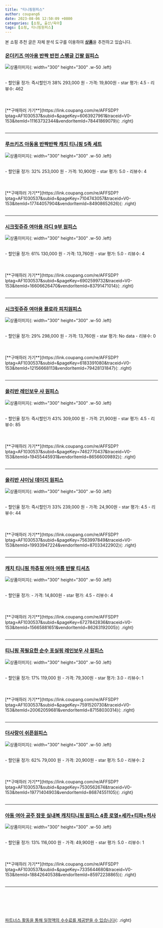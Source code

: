```yaml
---
title: "티니핑원피스"
author: coupang6
date: 2023-08-06 12:50:09 +0800
categories: [쇼핑, 출산/육아]
tags: [쇼핑, 티니핑원피스]
---
```


본 쇼핑 추천 글은 자체 분석 도구를 이용하여 [**상품**](https://link.coupang.com/a/bao1ui)을 추천하고 있습니다.

### [온더키즈 여아용 반짝 반전 스팽글 긴팔 원피스](https://link.coupang.com/re/AFFSDP?lptag=AF1030537&subid=&pageKey=6063927961&traceid=V0-153&itemId=11163732344&vendorItemId=78441869079)

![상품이미지](https://thumbnail6.coupangcdn.com/thumbnails/remote/230x230ex/image/rs_quotation_api/kmm6m6kk/8c3cd2c95fe945fab14cc0eefdb8a555.jpg){: width="300" height="300" .w-50 .left}


<br>
- 할인율 정가: 즉시할인가 38%  293,000   원
- 가격: 19,800원
- star 평가: 4.5
- 리뷰수: 462
<br>
<br>
<br>
<br>
[**구매하러 가기**](https://link.coupang.com/re/AFFSDP?lptag=AF1030537&subid=&pageKey=6063927961&traceid=V0-153&itemId=11163732344&vendorItemId=78441869079){: .right}
<br>
<br>

---

### [루쓰키즈 아동용 반짝반짝 캐치 티니핑 5족 세트](https://link.coupang.com/re/AFFSDP?lptag=AF1030537&subid=&pageKey=7104743057&traceid=V0-153&itemId=17744057904&vendorItemId=84908652626)

![상품이미지](https://thumbnail7.coupangcdn.com/thumbnails/remote/230x230ex/image/retail/images/567333083844820-a55da0a9-1d82-4f29-befa-b0d875629317.jpg){: width="300" height="300" .w-50 .left}


<br>
- 할인율 정가: 32%  253,000   원
- 가격: 10,900원
- star 평가: 5.0
- 리뷰수: 4
<br>
<br>
<br>
<br>
[**구매하러 가기**](https://link.coupang.com/re/AFFSDP?lptag=AF1030537&subid=&pageKey=7104743057&traceid=V0-153&itemId=17744057904&vendorItemId=84908652626){: .right}
<br>
<br>

---

### [시크릿쥬쥬 여아용 라디 9부 원피스](https://link.coupang.com/re/AFFSDP?lptag=AF1030537&subid=&pageKey=6902599732&traceid=V0-153&itemId=16606626470&vendorItemId=83791471014)

![상품이미지](https://thumbnail9.coupangcdn.com/thumbnails/remote/230x230ex/image/rs_quotation_api/ajipjpxv/ec9cd781405940f686c4648a17dae48b.jpg){: width="300" height="300" .w-50 .left}


<br>
- 할인율 정가: 61%  130,000   원
- 가격: 13,760원
- star 평가: 5.0
- 리뷰수: 4
<br>
<br>
<br>
<br>
[**구매하러 가기**](https://link.coupang.com/re/AFFSDP?lptag=AF1030537&subid=&pageKey=6902599732&traceid=V0-153&itemId=16606626470&vendorItemId=83791471014){: .right}
<br>
<br>

---

### [시크릿쥬쥬 여아용 플로라 피치원피스](https://link.coupang.com/re/AFFSDP?lptag=AF1030537&subid=&pageKey=6183391080&traceid=V0-153&itemId=12156668113&vendorItemId=79428131847)

![상품이미지](https://thumbnail10.coupangcdn.com/thumbnails/remote/230x230ex/image/retail/images/1428690510700747-76b67ea9-2d4a-4207-958a-359f731f6e5c.jpg){: width="300" height="300" .w-50 .left}


<br>
- 할인율 정가: 29%  298,000   원
- 가격: 13,760원
- star 평가: No data
- 리뷰수: 0
<br>
<br>
<br>
<br>
[**구매하러 가기**](https://link.coupang.com/re/AFFSDP?lptag=AF1030537&subid=&pageKey=6183391080&traceid=V0-153&itemId=12156668113&vendorItemId=79428131847){: .right}
<br>
<br>

---

### [올리반 레인보우 샤 원피스](https://link.coupang.com/re/AFFSDP?lptag=AF1030537&subid=&pageKey=7462770437&traceid=V0-153&itemId=19455445931&vendorItemId=86566009892)

![상품이미지](https://thumbnail7.coupangcdn.com/thumbnails/remote/230x230ex/image/vendor_inventory/5eb8/20f1b268c5465b2a4d9cde52defb8fbac4445b92a64c1c5c413d0a3fb46e.jpg){: width="300" height="300" .w-50 .left}


<br>
- 할인율 정가: 즉시할인가 43%  309,000   원
- 가격: 21,900원
- star 평가: 4.5
- 리뷰수: 85
<br>
<br>
<br>
<br>
[**구매하러 가기**](https://link.coupang.com/re/AFFSDP?lptag=AF1030537&subid=&pageKey=7462770437&traceid=V0-153&itemId=19455445931&vendorItemId=86566009892){: .right}
<br>
<br>

---

### [올리반 샤이닝 데이지 원피스](https://link.coupang.com/re/AFFSDP?lptag=AF1030537&subid=&pageKey=7563997849&traceid=V0-153&itemId=19933947224&vendorItemId=87033422902)

![상품이미지](https://thumbnail10.coupangcdn.com/thumbnails/remote/230x230ex/image/vendor_inventory/f1c6/10dfa3ab437124788f360dbaeef8fc3c6511d44c8315841ecccf602e7498.jpg){: width="300" height="300" .w-50 .left}


<br>
- 할인율 정가: 즉시할인가 33%  239,000   원
- 가격: 24,900원
- star 평가: 4.5
- 리뷰수: 44
<br>
<br>
<br>
<br>
[**구매하러 가기**](https://link.coupang.com/re/AFFSDP?lptag=AF1030537&subid=&pageKey=7563997849&traceid=V0-153&itemId=19933947224&vendorItemId=87033422902){: .right}
<br>
<br>

---

### [캐치 티니핑 하츄핑 여아 여름 반팔 티셔츠](https://link.coupang.com/re/AFFSDP?lptag=AF1030537&subid=&pageKey=6727842836&traceid=V0-153&itemId=15665881651&vendorItemId=86263192005)

![상품이미지](https://thumbnail6.coupangcdn.com/thumbnails/remote/230x230ex/image/vendor_inventory/b231/8347dd5b4f8b18779d09191880c5b8eb4d635d846b2e718110f548763826.jpg){: width="300" height="300" .w-50 .left}


<br>
- 할인율 정가: 
- 가격: 14,800원
- star 평가: 4.5
- 리뷰수: 4
<br>
<br>
<br>
<br>
[**구매하러 가기**](https://link.coupang.com/re/AFFSDP?lptag=AF1030537&subid=&pageKey=6727842836&traceid=V0-153&itemId=15665881651&vendorItemId=86263192005){: .right}
<br>
<br>

---

### [티니핑 꼭필요한 순수 포실핑 레인보우 샤 원피스](https://link.coupang.com/re/AFFSDP?lptag=AF1030537&subid=&pageKey=7591520730&traceid=V0-153&itemId=20062059681&vendorItemId=87158030314)

![상품이미지](https://thumbnail10.coupangcdn.com/thumbnails/remote/230x230ex/image/vendor_inventory/2c2d/f87b9d9f69e9d913ebb7432b4b585613fdc8176fa0f05598dbf1b869726e.jpeg){: width="300" height="300" .w-50 .left}


<br>
- 할인율 정가: 17%  119,000   원
- 가격: 79,300원
- star 평가: 3.0
- 리뷰수: 1
<br>
<br>
<br>
<br>
[**구매하러 가기**](https://link.coupang.com/re/AFFSDP?lptag=AF1030537&subid=&pageKey=7591520730&traceid=V0-153&itemId=20062059681&vendorItemId=87158030314){: .right}
<br>
<br>

---

### [더사랑이 쉬픈원피스](https://link.coupang.com/re/AFFSDP?lptag=AF1030537&subid=&pageKey=7530562674&traceid=V0-153&itemId=19771404903&vendorItemId=86874551105)

![상품이미지](https://thumbnail9.coupangcdn.com/thumbnails/remote/230x230ex/image/vendor_inventory/9830/45bbff1f9a733ca38a6fc88d60c965fd13276802b35dcefacb3557779443.jpg){: width="300" height="300" .w-50 .left}


<br>
- 할인율 정가: 62%  79,000   원
- 가격: 20,900원
- star 평가: 5.0
- 리뷰수: 2
<br>
<br>
<br>
<br>
[**구매하러 가기**](https://link.coupang.com/re/AFFSDP?lptag=AF1030537&subid=&pageKey=7530562674&traceid=V0-153&itemId=19771404903&vendorItemId=86874551105){: .right}
<br>
<br>

---

### [아동 여아 공주 잠옷 실내복 캐치티니핑 원피스 4종 로열+세카+티파+히사](https://link.coupang.com/re/AFFSDP?lptag=AF1030537&subid=&pageKey=7335644680&traceid=V0-153&itemId=18842640538&vendorItemId=85972238865)

![상품이미지](https://thumbnail6.coupangcdn.com/thumbnails/remote/230x230ex/image/vendor_inventory/2e35/da93edc32d565a329881b18ad07ac0b8c8d4c0e01fad0c0e0e6e4b42b521.jpg){: width="300" height="300" .w-50 .left}


<br>
- 할인율 정가: 13%  116,000   원
- 가격: 49,900원
- star 평가: 5.0
- 리뷰수: 1
<br>
<br>
<br>
<br>
[**구매하러 가기**](https://link.coupang.com/re/AFFSDP?lptag=AF1030537&subid=&pageKey=7335644680&traceid=V0-153&itemId=18842640538&vendorItemId=85972238865){: .right}
<br>
<br>

---
<br><br><br><br><br> [파트너스 활동을 통해 일정액의 수수료를 제공받을 수 있습니다](https://link.coupang.com/a/bao1ui){: .right}